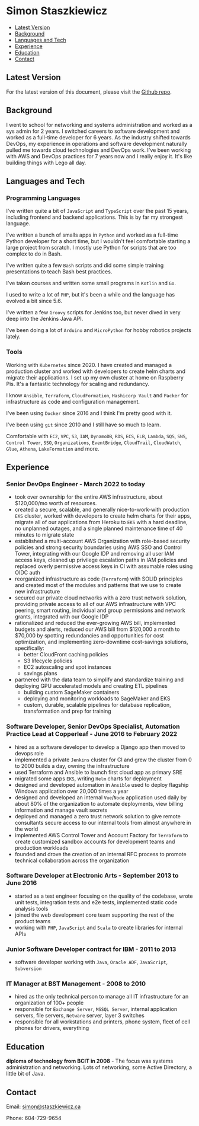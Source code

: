 Simon Staszkiewicz
===

- [Latest Version](#latest-version)
- [Background](#background)
- [Languages and Tech](#languages-and-tech)
- [Experience](#experience)
- [Education](#education)
- [Contact](#contact)

## Latest Version

For the latest version of this document, please visit the [Github repo](https://github.com/Stasmo/resume).

## Background

I went to school for networking and systems administration and worked as a sys admin for 2 years.
I switched careers to software development and worked as a full-time developer for 6 years.
As the industry shifted towards DevOps, my experience in operations and software development naturally
pulled me towards cloud technologies and DevOps work. I've been working with AWS and DevOps practices for 7 years
now and I really enjoy it. It's like building things with Lego all day.

## Languages and Tech

### Programming Languages

I've written quite a bit of `JavaScript` and `TypeScript` over the past 15 years, including frontend and backend applications. This is by far my strongest language.

I've written a bunch of smalls apps in `Python` and worked as a full-time Python developer for a short time, but I wouldn't feel comfortable starting a large project from scratch. I mostly use Python for scripts that are too complex to do in Bash.

I've written quite a few `Bash` scripts and did some simple training presentations to teach Bash best practices.

I've taken courses and written some small programs in `Kotlin` and `Go`.

I used to write a lot of `PHP`, but it's been a while and the language has evolved a bit since 5.6.

I've written a few `Groovy` scripts for Jenkins too, but never dived in very deep into the Jenkins Java API.

I've been doing a lot of `Arduino` and `MicroPython` for hobby robotics projects lately.

### Tools

Working with `Kubernetes` since 2020. I have created and managed a production cluster and worked with developers to create helm charts and migrate their applications. I set up my own cluster at home on Raspberry Pis. It's a fantastic technology for scaling and redundancy.

I know `Ansible`, `Terraform`, `CloudFormation`, `Hashicorp Vault` and `Packer` for infrastructure as code and configuration management.

I've been using `Docker` since 2016 and I think I'm pretty good with it.

I've been using `git` since 2010 and I still have so much to learn.

Comfortable with `EC2`, `VPC`, `S3`, `IAM`, `DynamoDB`, `RDS`, `ECS`, `ELB`, `Lambda`, `SQS`, `SNS`, `Control Tower`, `SSO`, `Organizations`, `EventBridge`, `CloudTrail`, `CloudWatch`, `Glue`, `Athena`, `LakeFormation` and more.

## Experience

### Senior DevOps Engineer - March 2022 to today

- took over ownership for the entire AWS infrastructure, about $120,000/mo worth of resources.
- created a secure, scalable, and generally nice-to-work-with production `EKS` cluster, worked with developers to create helm charts for their apps, migrate all of our applications from Heroku to `EKS` with a hard deadline, no unplanned outages, and a single planned maintenance time of 40 minutes to migrate state
- established a multi-account AWS Organization with role-based security policies and strong security boundaries using AWS SSO and Control Tower, integrating with our Google IDP and removing all user IAM access keys, cleaned up privilege escalation paths in IAM policies and replaced overly permissive access keys in CI with assumable roles using OIDC auth
- reorganized infrastructure as code (`Terraform`) with SOLID principles and created most of the modules and patterns that we use to create new infrastructure
- secured our private cloud networks with a zero trust network solution, providing private access to all of our AWS infrastructure with VPC peering, smart routing, individual and group permissions and network grants, integrated with our Google IDP
- rationalized and reduced the ever-growing AWS bill, implemented budgets and alerts, reduced our AWS bill from $120,000 a month to $70,000 by spotting redundancies and opportunities for cost optimization, and implementing zero-downtime cost-savings solutions, specifically:
  - better CloudFront caching policies
  - S3 lifecycle policies
  - EC2 autoscaling and spot instances
  - savings plans
- partnered with the data team to simplify and standardize training and deploying GPU accelerated models and creating ETL pipelines
  - building custom SageMaker containers
  - deploying and monitoring workloads to SageMaker and EKS
  - custom, durable, scalable pipelines for database replication, transformation and prep for training


### Software Developer, Senior DevOps Specialist, Automation Practice Lead at Copperleaf - June 2016 to February 2022

- hired as a software developer to develop a Django app then moved to devops role
- implemented a private `Jenkins` cluster for CI and grew the cluster from 0 to 2000 builds a day, owning the infrastructure
- used Terraform and Ansible to launch first cloud app as primary SRE
- migrated some apps `EKS`, writing `Helm` charts for deployment
- designed and developed automation in `Ansible` used to deploy flagship Windows application over 20,000 times a year
- designed and developed an internal `Vue`/`Node` application used daily by about 80% of the organization to automate deployments, view billing information and manage vault secrets
- deployed and managed a zero trust network solution to give remote consultants secure access to our internal tools from almost anywhere in the world
- implemented AWS Control Tower and Account Factory for `Terraform` to create customized sandbox accounts for development teams and production workloads
- founded and drove the creation of an internal RFC process to promote technical collaboration across the organization

### Software Developer at Electronic Arts - September 2013 to June 2016

- started as a test engineer focusing on the quality of the codebase, wrote unit tests, integration tests and e2e tests, implemented static code analysis tools
- joined the web development core team supporting the rest of the product teams
- working with `PHP`, `JavaScript` and `Scala` to create libraries for internal APIs

### Junior Software Developer contract for IBM - 2011 to 2013

- software developer working with `Java`, `Oracle ADF`, `JavaScript`, `Subversion`

### IT Manager at BST Management - 2008 to 2010

- hired as the only technical person to manage all IT infrastructure for an organization of 100+ people
- responsible for `Exchange Server`, `MSSQL Server`, internal application servers, file servers, `Netware` server, layer 3 switches
- responsible for all workstations and printers, phone system, fleet of cell phones for drivers, everything

## Education

**diploma of technology from BCIT in 2008** - The focus was systems administration and networking. Lots of networking, some Active Directory, a little bit of Java.

## Contact

Email: simon@staszkiewicz.ca

Phone: 604-729-9654
